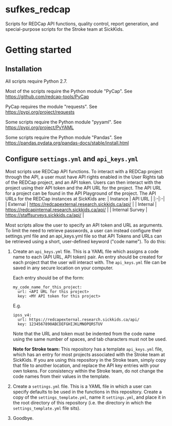 # sufkes_redcap
Scripts for REDCap API functions, quality control, report generation, and special-purpose scripts for the Stroke team at SickKids.

# Getting started
## Installation
All scripts require Python 2.7.

Most of the scripts require the Python module "PyCap". See https://github.com/redcap-tools/PyCap

PyCap requires the module "requests". See https://pypi.org/project/requests

Some scripts require the Python module "pyyaml". See https://pypi.org/project/PyYAML

Some scripts require the Python module "Pandas". See https://pandas.pydata.org/pandas-docs/stable/install.html
## Configure `settings.yml` and `api_keys.yml`
Most scripts use REDCap API functions. To interact with a REDCap project through the API, a user must have API rights enabled in the User Rights tab of the REDCap project, and an API token. Users can then interact with the project using their API token and the API URL for the project. The API URL for a project can be found in the API Playground of the project. The API URLs for the REDCap instances at SickKids are:
| Instance | API URL |
|:-|:-|
| External | https://redcapexternal.research.sickkids.ca/api/ |
| Internal | https://redcapinternal.research.sickkids.ca/api/ |
| Internal Survey | https://staffsurveys.sickkids.ca/api/ |

Most scripts allow the user to specify an API token and URL as arguments. To limit the need to retrieve passwords, a user can instead configure their settings.yml file and an api_keys.yml file so that API Tokens and URLs can be retrieved using a short, user-defined keyword ("code name"). To do this:
1. Create an `api_keys.yml` file. This is a YAML file which assigns a code name to each (API URL, API token) pair. An entry should be created for each project that the user will interact with. The `api_keys.yml` file can be saved in any secure location on your computer.

   Each entry should be of the form:
   ```
   my_code_name_for_this_project:
     url: <API URL for this project>
     key: <MY API token for this project>
   ```
   E.g.
   ```
   ipss_v4:
     url: https://redcapexternal.research.sickkids.ca/api/
     key: 1234567890ABCDEFGHIJKLMNOPQRSTUV
   ```
   Note that the URL and token must be indented from the code name using the same number of spaces, and tab characters must not be used.

   **Note for Stroke team:** This repository has a template `api_keys.yml` file, which has an entry for most projects associated with the Stroke team at SickKids. If you are using this repository in the Stroke team, simply copy that file to another location, and replace the API key entries with your own tokens. For consistency within the Stroke team, do not change the code names from their values in the template.
2. Create a `settings.yml` file. This is a YAML file in which a user can specify defaults to be used in the functions in this repository. Create a copy of the `settings_template.yml`, name it `settings.yml`, and place it in the root directory of this repository (i.e. the directory in which the `settings_template.yml` file sits).
3. Goodbye.
